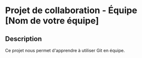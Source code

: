 # Projet de collaboration - Équipe [Nom de votre équipe]
## Description
Ce projet nous permet d'apprendre à utiliser Git en équipe.
